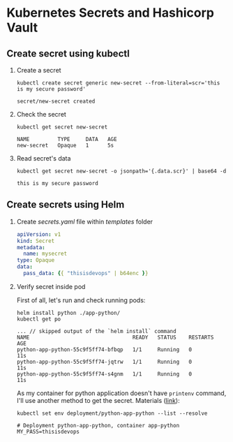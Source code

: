 # Kubernetes Secrets and Hashicorp Vault

## Create secret using kubectl

1. Create a secret
    ```shell
    kubectl create secret generic new-secret --from-literal=scr='this is my secure password'
    ```
    ```text
    secret/new-secret created
    ```

1. Check the secret

   ```shell
   kubectl get secret new-secret
   ```
   ```text
   NAME         TYPE     DATA   AGE
   new-secret   Opaque   1      5s
   ```

1. Read secret's data

   ```shell
   kubectl get secret new-secret -o jsonpath='{.data.scr}' | base64 -d
   ```
   ```text
   this is my secure password
   ```

## Create secrets using Helm

1. Create *secrets.yaml* file within *templates* folder

   ```yaml
   apiVersion: v1
   kind: Secret
   metadata:
     name: mysecret
   type: Opaque
   data:
     pass_data: {{ "thisisdevops" | b64enc }}
   ```

1. Verify secret inside pod

   First of all, let's run and check running pods:
   ```shell
   helm install python ./app-python/
   kubectl get po
   ```
   ```text
   ... // skipped output of the `helm install` command
   NAME                                 READY   STATUS    RESTARTS   AGE
   python-app-python-55c9f5ff74-bfbqp   1/1     Running   0          11s
   python-app-python-55c9f5ff74-jqtrw   1/1     Running   0          11s
   python-app-python-55c9f5ff74-s4gnm   1/1     Running   0          11s
   ```

   As my container for python application doesn't have `printenv` command, I'll use another method to get the secret.
Materials ([link](https://kubernetes.io/docs/reference/generated/kubectl/kubectl-commands#set)):
   ```shell
   kubectl set env deployment/python-app-python --list --resolve
   ```
   ```text
   # Deployment python-app-python, container app-python
   MY_PASS=thisisdevops
   ```
